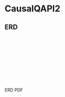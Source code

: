 # CausalQAPI2

## ERD
<object data="https://github.com/UCSB-Wang-Gang/CausalQAPI2/blob/master/erd.pdf" type="application/pdf" width="700px" height="700px">
    <embed src="https://github.com/UCSB-Wang-Gang/CausalQAPI2/blob/master/erd.pdf">
        <p>ERD PDF</p>
    </embed>
</object>
